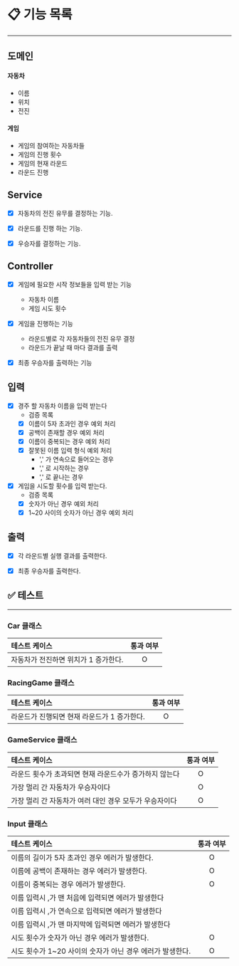 # 📋 기능 목록

---

## 도메인
#### 자동차
- 이름
- 위치
- 전진 

#### 게임
- 게임의 참여하는 자동차들
- 게임의 진행 횟수
- 게임의 현재 라운드
- 라운드 진행

## Service
- [x] 자동차의 전진 유무를 결정하는 기능.
- [x] 라운드를 진행 하는 기능.
- [x] 우승자를 결정하는 기능.


## Controller
- [x] 게임에 필요한 시작 정보들을 입력 받는 기능
  - 자동차 이름
  - 게임 시도 횟수
- [x] 게임을 진행하는 기능
  - 라운드별로 각 자동차들의 전진 유무 결정
  - 라운드가 끝날 때 마다 결과를 출력
- [x] 최종 우승자를 출력하는 기능



## 입력
- [x] 경주 할 자동차 이름을 입력 받는다
  - 검증 목록
  - [x] 이름이 5자 초과인 경우 예외 처리
  - [x] 공백이 존재할 경우 예외 처리
  - [x] 이름이 중복되는 경우 예외 처리
  - [x] 잘못된 이름 입력 형식 예외 처리
    - ',' 가 연속으로 들어오는 경우
    - ',' 로 시작하는 경우
    - ',' 로 끝나는 경우

- [x] 게임을 시도할 횟수를 입력 받는다.
  - 검증 목록
  - [x] 숫자가 아닌 경우 예외 처리
  - [x] 1~20 사이의 숫자가 아닌 경우 예외 처리

## 출력
- [x] 각 라운드별 실행 결과를 출력한다.
- [x] 최종 우승자를 출력한다.


## ✅ 테스트

--- 

### Car 클래스

| 테스트 케이스               | 통과 여부 |
|:----------------------|:-----:|
| 자동차가 전진하면 위치가 1 증가한다. |   O   |

### RacingGame 클래스

| 테스트 케이스                   | 통과 여부 |
|:--------------------------|:-----:|
| 라운드가 진행되면 현재 라운드가 1 증가한다. |   O   |

### GameService 클래스

| 테스트 케이스                         | 통과 여부 |
|:--------------------------------|:-----:|
| 라운드 횟수가 초과되면 현재 라운드수가 증가하지 않는다  |   O   |
| 가장 멀리 간 자동차가 우승자이다              |   O   |
| 가장 멀리 간 자동차가 여러 대인 경우 모두가 우승자이다 |   O   |

### Input 클래스

| 테스트 케이스                             | 통과 여부 |
|:------------------------------------|:-----:|
| 이름의 길이가 5자 초과인 경우 에러가 발생한다.         |   O   |
| 이름에 공백이 존재하는 경우 에러가 발생한다.           |   O   |
| 이름이 중복되는 경우 에러가 발생한다.               |   O   |
| 이름 입력시 ,가 맨 처음에 입력되면 에러가 발생한다       |       |
| 이름 입력시 ,가 연속으로 입력되면 에러가 발생한다        |       |
| 이름 입력시 ,가 맨 마지막에 입력되면 에러가 발생한다      |       |
| 시도 횟수가 숫자가 아닌 경우 에러가 발생한다.          |   O   |
| 시도 횟수가 1~20 사이의 숫자가 아닌 경우 에러가 발생한다. |   O   |

